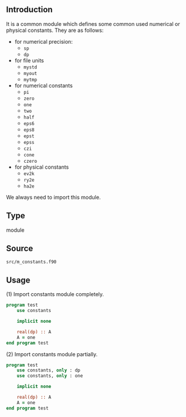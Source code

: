 ## Introduction

It is a common module which defines some common used numerical or physical constants. They are as follows:

* for numerical precision:
    * `sp`
    * `dp`
* for file units
    * `mystd`
    * `myout`
    * `mytmp`
* for numerical constants
    * `pi`
    * `zero`
    * `one`
    * `two`
    * `half`
    * `eps6`
    * `eps8`
    * `epst`
    * `epss`
    * `czi`
    * `cone`
    * `czero`
* for physical constants
    * `ev2k`
    * `ry2e`
    * `ha2e` 

 We always need to import this module.

## Type

module

## Source

`src/m_constants.f90`

## Usage

(1) Import constants module completely.

```fortran
program test
    use constants

    implicit none

    real(dp) :: A
    A = one
end program test
```

(2) Import constants module partially.

```fortran
program test
    use constants, only : dp
    use constants, only : one

    implicit none

    real(dp) :: A
    A = one
end program test
```
